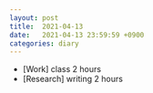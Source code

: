 ```yaml
---
layout: post
title:  2021-04-13
date:   2021-04-13 23:59:59 +0900
categories: diary
---
```


- [Work] class 2 hours
- [Research] writing 2 hours
